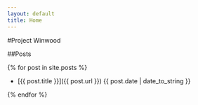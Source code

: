 ```yaml
---
layout: default
title: Home
---
```



#Project Winwood

##Posts

{% for post in site.posts %}

- [{{ post.title }}]({{ post.url }}) {{ post.date | date_to_string }}

{% endfor %}
